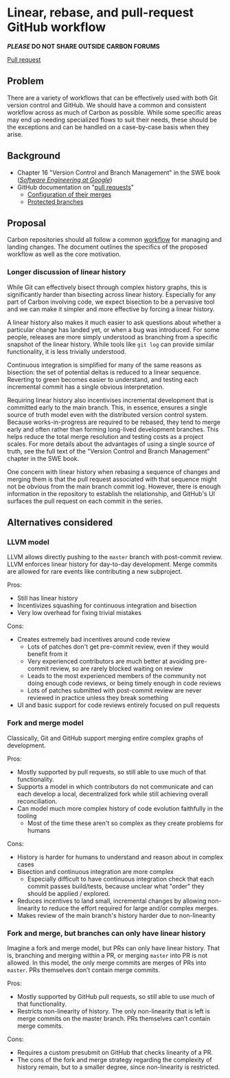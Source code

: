 # Linear, rebase, and pull-request GitHub workflow

<!--
Part of the Carbon Language project, under the Apache License v2.0 with LLVM
Exceptions. See /LICENSE for license information.
SPDX-License-Identifier: Apache-2.0 WITH LLVM-exception
-->

**_PLEASE_ DO NOT SHARE OUTSIDE CARBON FORUMS**

[Pull request](https://github.com/carbon-language/carbon-lang/pull/29)

## Problem

There are a variety of workflows that can be effectively used with both Git
version control and GitHub. We should have a common and consistent workflow
across as much of Carbon as possible. While some specific areas may end up
needing specialized flows to suit their needs, these should be the exceptions
and can be handled on a case-by-case basis when they arise.

## Background

- Chapter 16 "Version Control and Branch Management" in the SWE book
  (_[Software Engineering at Google](https://www.amazon.com/Software-Engineering-Google-Lessons-Programming/dp/1492082791)_)
- GitHub documentation on
  "[pull requests](https://help.github.com/en/github/collaborating-with-issues-and-pull-requests/about-pull-requests)"
  - [Configuration of their merges](https://help.github.com/en/github/administering-a-repository/configuring-pull-request-merges)
  - [Protected branches](https://help.github.com/en/github/administering-a-repository/about-protected-branches)

## Proposal

Carbon repositories should all follow a common
[workflow](/docs/project/pull_request_workflow.md) for managing and landing
changes. The document outlines the specifics of the proposed workflow as well as
the core motivation.

### Longer discussion of linear history

While Git can effectively bisect through complex history graphs, this is
significantly harder than bisecting across linear history. Especially for any
part of Carbon involving code, we expect bisection to be a pervasive tool and we
can make it simpler and more effective by forcing a linear history.

A linear history also makes it much easier to ask questions about whether a
particular change has landed yet, or when a bug was introduced. For some people,
releases are more simply understood as branching from a specific snapshot of the
linear history. While tools like `git log` can provide similar functionality, it
is less trivially understood.

Continuous integration is simplified for many of the same reasons as bisection:
the set of potential deltas is reduced to a linear sequence. Reverting to green
becomes easier to understand, and testing each incremental commit has a single
obvious interpretation.

Requiring linear history also incentivises incremental development that is
committed early to the main branch. This, in essence, ensures a single source of
truth model even with the distributed version control system. Because
works-in-progress are required to be rebased, they tend to merge early and often
rather than forming long-lived development branches. This helps reduce the total
merge resolution and testing costs as a project scales. For more details about
the advantages of using a single source of truth, see the full text of the
"Version Control and Branch Management" chapter in the SWE book.

One concern with linear history when rebasing a sequence of changes and merging
them is that the pull request associated with that sequence might not be obvious
from the main branch commit log. However, there is enough information in the
repository to establish the relationship, and GitHub's UI surfaces the pull
request on each commit in the series.

## Alternatives considered

### LLVM model

LLVM allows directly pushing to the `master` branch with post-commit review. LLVM enforces linear history for day-to-day development. Merge commits are allowed for rare events like contributing a new subproject.

Pros:

- Still has linear history
- Incentivizes squashing for continuous integration and bisection
- Very low overhead for fixing trivial mistakes

Cons:

- Creates extremely bad incentives around code review
  - Lots of patches don't get pre-commit review, even if they would benefit from
    it
  - Very experienced contributors are much better at avoiding pre-commit review,
    so are rarely blocked waiting on review
  - Leads to the most experienced members of the community not doing enough code
    reviews, or being timely enough in code reviews
  - Lots of patches submitted with post-commit review are never reviewed in
    practice unless they break something
- UI and basic support for code reviews entirely focused on pull requests

### Fork and merge model

Classically, Git and GitHub support merging entire complex graphs of
development.

Pros:

- Mostly supported by pull requests, so still able to use much of that
  functionality.
- Supports a model in which contributors do not communicate and can each develop
  a local, decentralized fork while still achieving overall reconciliation.
- Can model much more complex history of code evolution faithfully in the
  tooling
  - Most of the time these aren't so complex as they create problems for humans

Cons:

- History is harder for humans to understand and reason about in complex cases
- Bisection and continuous integration are more complex
  - Especially difficult to have continuous integration check that each commit
    passes build/tests, because unclear what "order" they should be applied /
    explored.
- Reduces incentives to land small, incremental changes by allowing
  non-linearity to reduce the effort required for large and/or complex merges.
- Makes review of the main branch's history harder due to non-linearity

### Fork and merge, but branches can only have linear history

Imagine a fork and merge model, but PRs can only have linear history. That is,
branching and merging within a PR, or merging `master` into PR is not allowed.
In this model, the only merge commits are merges of PRs into `master`. PRs
themselves don’t contain merge commits.

Pros:

- Mostly supported by GitHub pull requests, so still able to use much of that
  functionality.
- Restricts non-linearity of history. The only non-linearity that is left is
  merge commits on the master branch. PRs themselves can’t contain merge
  commits.

Cons:

- Requires a custom presubmit on GitHub that checks linearity of a PR.
- The cons of the fork and merge strategy regarding the complexity of history
  remain, but to a smaller degree, since non-linearity is restricted.

